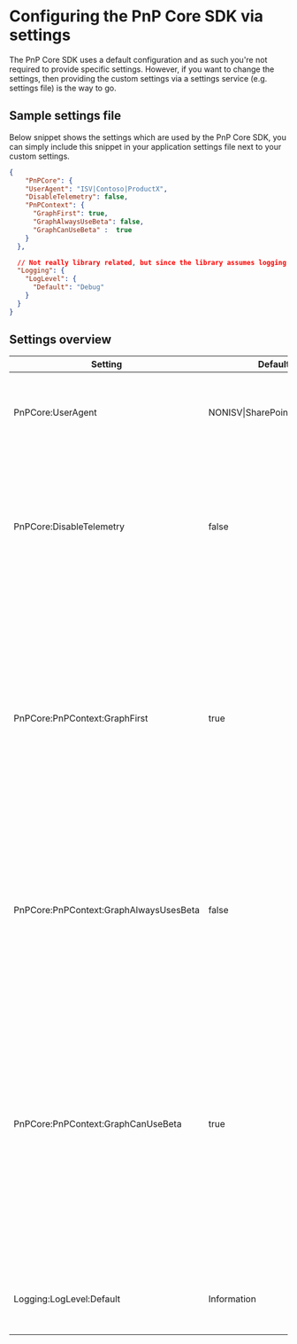 # Configuring the PnP Core SDK via settings

The PnP Core SDK uses a default configuration and as such you're not required to provide specific settings. However, if you want to change the settings, then providing the custom settings via a settings service (e.g. settings file) is the way to go.

## Sample settings file

Below snippet shows the settings which are used by the PnP Core SDK, you can simply include this snippet in your application settings file next to your custom settings.

```json
{
    "PnPCore": {
    "UserAgent": "ISV|Contoso|ProductX",
    "DisableTelemetry": false,
    "PnPContext": {
      "GraphFirst": true,
      "GraphAlwaysUseBeta": false,
      "GraphCanUseBeta" :  true
    }
  },

  // Not really library related, but since the library assumes logging is connected it's being shown here
  "Logging": {
    "LogLevel": {
      "Default": "Debug"
    }
  }
}
```

## Settings overview

Setting | Default value | Description
--------|---------------|------------
PnPCore:UserAgent | NONISV&#124;SharePointPnP&#124;PnPCoreSDK | Value set as user agent when the request is sent to Microsoft 365.
PnPCore:DisableTelemetry | false | Allows to turn off telemetry being sent. Telemetry is used to improve this open source library and it's recommended to keep it on, but you can disable it, if required.
PnPCore:PnPContext:GraphFirst | true | If for a given request the library can choose between a SharePoint REST or a Microsoft Graph call then it will favor the Microsoft Graph call. Settings this to false will prefer SharePoint REST for all SharePoint related API calls.
PnPCore:PnPContext:GraphAlwaysUsesBeta | false | The library by default uses the production v1.0 Microsoft Graph API. Use this setting to default it to the beta Microsoft Graph API.
PnPCore:PnPContext:GraphCanUseBeta | true | When you ask for data that can only be provided via the Microsoft Graph beta API the PnP Core SDK will use the beta endpoint for that specific request. All other requests will still use the v1.0 endpoint. If you set this to false, then any request that requires Microsoft Graph beta will not provide any result.
Logging:LogLevel:Default | Information | Allows you to change log level. See the [.Net Logging article](https://docs.microsoft.com/en-us/aspnet/core/fundamentals/logging/?view=aspnetcore-3.1#log-level) for more details.